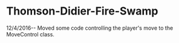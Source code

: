 # Thomson-Didier-Fire-Swamp

12/4/2016-- Moved some code controlling the player's move to the MoveControl class.
